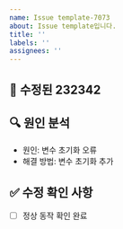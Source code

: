 ```yaml
---
name: Issue template-7073
about: Issue template입니다. 
title: ''
labels: ''
assignees: ''
---
```

## 🐛 수정된 232342
[//]: # (수정된 버그에 대해 작성합니다.)

## 🔍 원인 분석
[//]: # (문제가 발생한 원인과 해결 방법을 작성합니다.)

- 원인: 변수 초기화 오류
- 해결 방법: 변수 초기화 추가

## ✅ 수정 확인 사항
[//]: # (버그 수정 후 확인한 사항을 작성합니다.)

- [ ] 정상 동작 확인 완료
